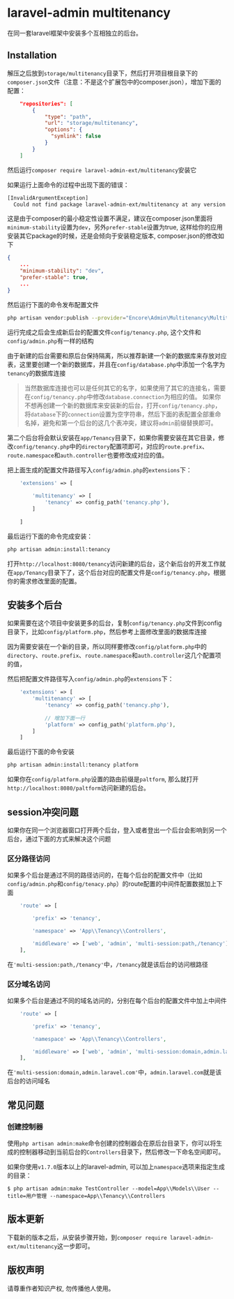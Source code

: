 laravel-admin multitenancy
======

在同一套laravel框架中安装多个互相独立的后台。

## Installation

解压之后放到`storage/multitenancy`目录下，然后打开项目根目录下的`composer.json`文件（注意：不是这个扩展包中的composer.json），增加下面的配置：

```json
    "repositories": [
        {
            "type": "path",
            "url": "storage/multitenancy",
            "options": {
              "symlink": false
            }
        }
    ]
```
然后运行`composer require laravel-admin-ext/multitenancy`安装它

如果运行上面命令的过程中出现下面的错误：
```bash
[InvalidArgumentException]
  Could not find package laravel-admin-ext/multitenancy at any version for your minimum-stability (dev). Check the package spelling or your minimum-stability
```
这是由于composer的最小稳定性设置不满足，建议在composer.json里面将`minimum-stability`设置为`dev`，另外`prefer-stable`设置为true, 这样给你的应用安装其它package的时候，还是会倾向于安装稳定版本, 
composer.json的修改如下
```json
{
    ...
    "minimum-stability": "dev",
    "prefer-stable": true,
    ...
}
```


然后运行下面的命令发布配置文件

```bash
php artisan vendor:publish --provider="Encore\Admin\Multitenancy\MultitenancyServiceProvider"
```
运行完成之后会生成新后台的配置文件`config/tenancy.php`, 这个文件和`config/admin.php`有一样的结构

由于新建的后台需要和原后台保持隔离，所以推荐新建一个新的数据库来存放对应表，这里要创建一个新的数据库，并且在`config/database.php`中添加一个名字为`tenancy`的数据库连接

> 当然数据库连接也可以是任何其它的名字，如果使用了其它的连接名，需要在`config/tenancy.php`中修改`database.connection`为相应的值。
> 如果你不想再创建一个新的数据库来安装新的后台，打开`config/tenancy.php`，将`database`下的`connection`设置为空字符串，然后下面的表配置全部重命名掉，避免和第一个后台的这几个表冲突，建议将`admin`前缀替换即可。

第二个后台将会默认安装在`app/Tenancy`目录下，如果你需要安装在其它目录，修改`config/tenancy.php`中的`directory`配置项即可，对应的`route.prefix`、`route.namespace`和`auth.controller`也要修改成对应的值。

把上面生成的配置文件路径写入`config/admin.php`的`extensions`下：

```php
    'extensions' => [
    
        'multitenancy' => [
            'tenancy' => config_path('tenancy.php'),
        ]
        
    ]
```
最后运行下面的命令完成安装：
```bash
php artisan admin:install:tenancy
```

打开`http://localhost:8080/tenancy`访问新建的后台，这个新后台的开发工作就在`app/Tenancy`目录下了，这个后台对应的配置文件是`config/tenancy.php`，根据你的需求修改里面的配置。

## 安装多个后台

如果需要在这个项目中安装更多的后台，复制`config/tenancy.php`文件到config目录下，比如`config/platform.php`，然后参考上面修改里面的数据库连接

因为需要安装在一个新的目录，所以同样要修改`config/platform.php`中的`directory`、`route.prefix`、`route.namespace`和`auth.controller`这几个配置项的值，

然后把配置文件路径写入`config/admin.php`的`extensions`下：

```php
    'extensions' => [
        'multitenancy' => [
            'tenancy' => config_path('tenancy.php'),
            
            // 增加下面一行
            'platform' => config_path('platform.php'),
        ]
    ]
```

最后运行下面的命令安装
```bash
php artisan admin:install:tenancy platform
```
如果你在`config/platform.php`设置的路由前缀是`paltform`, 那么就打开`http://localhost:8080/paltform`访问新建的后台。

## session冲突问题

如果你在同一个浏览器窗口打开两个后台，登入或者登出一个后台会影响到另一个后台，通过下面的方式来解决这个问题

### 区分路径访问

如果多个后台是通过不同的路径访问的，在每个后台的配置文件中（比如`config/admin.php`和`config/tenacy.php`）的route配置的中间件配置数据加上下面

```php
    'route' => [

        'prefix' => 'tenancy',

        'namespace' => 'App\\Tenancy\\Controllers',

        'middleware' => ['web', 'admin', 'multi-session:path,/tenancy'],
    ],
```

在`'multi-session:path,/tenancy'`中，`/tenancy`就是该后台的访问根路径

### 区分域名访问

如果多个后台是通过不同的域名访问的，分别在每个后台的配置文件中加上中间件

```php
    'route' => [

        'prefix' => 'tenancy',

        'namespace' => 'App\\Tenancy\\Controllers',

        'middleware' => ['web', 'admin', 'multi-session:domain,admin.laravel.com'],
    ],
```

在`'multi-session:domain,admin.laravel.com'`中，`admin.laravel.com`就是该后台的访问域名

## 常见问题

### 创建控制器

使用`php artisan admin:make`命令创建的控制器会在原后台目录下，你可以将生成的控制器移动到当前后台的`Controllers`目录下，然后修改一下命名空间即可。

如果你使用`v1.7.0`版本以上的laravel-admin, 可以加上`namespace`选项来指定生成的目录：

```shell
$ php artisan admin:make TestController --model=App\\Models\\User --title=用户管理 --namespace=App\\Tenancy\\Controllers
```

## 版本更新

下载新的版本之后，从安装步骤开始，到`composer require laravel-admin-ext/multitenancy`这一步即可。

## 版权声明

请尊重作者知识产权, 勿传播他人使用。

